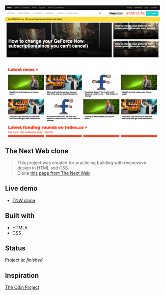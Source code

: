 ![Example screenshot](https://github.com/hrmtk/tnw-clone/blob/master/images/Screenshot_TNW.png)

## The Next Web clone
> This project was created for practicing building with  responsive design in HTML and CSS.\
> Clone [this page from The Next Web](https://thenextweb.com/)

## Live demo
* [TNW clone](https://hrmtk.github.io/tnw-clone/)

## Built with
* HTML5
* CSS

## Status
Project is: _finished_

## Inspiration
[The Odin Project](https://www.theodinproject.com/courses/html-and-css/lessons/building-with-responsive-design#introduction)
